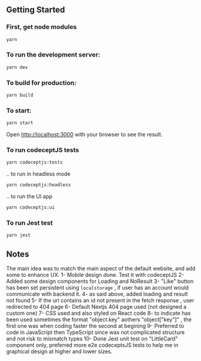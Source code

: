 ## Getting Started

### First, get node modules

```bash
yarn
```

### To run the development server:

```bash
yarn dev
```

### To build for production:

```bash
yarn build
```

### To start:

```bash
yarn start
```

Open [http://localhost:3000](http://localhost:3000) with your browser to see the result.

### To run codeceptJS tests

```bash
yarn codeceptjs:tests
```

.. to run in headless mode

```bash
yarn codeceptjs:headless
```

.. to run the UI app

```bash
yarn codeceptjs:ui
```

### To run Jest test

```bash
yarn jest
```

## Notes

The main idea was to match the main aspect of the default website, and add some to enhance UX.
1- Mobile design done. Test it with codeceptJS
2- Added some design components for Loading and NoResult
3- "Like" button has been set persistent using `localstorage` , if user has an account would communicate with backend it.
4- as said above, added loading and result not found
5- If the url contains an id not present in the fetch response , user redirected to 404 page
6- Default Nextjs 404 page used (not designed a custom one)
7- CSS used and also styled on React code
8- to indicate has been used sometimes the format "object.key" aothers "object["key"]" , the first one was when coding faster the second at begining
9- Preferred to code in JavaScript then TypeScript since was not complicated structure and not risk to mismatch types
10- Done Jest unit test on "LittleCard" component only, preferred more e2e codeceptsJS tests to help me in graphical design at higher and lower sizes.
